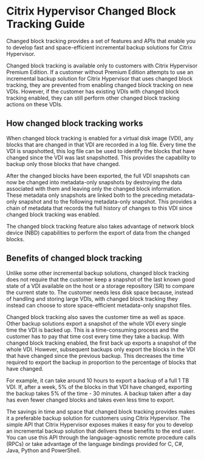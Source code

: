 # Citrix Hypervisor Changed Block Tracking Guide

Changed block tracking provides a set of features and APIs that enable you to develop fast and space-efficient incremental backup solutions for Citrix Hypervisor.

Changed block tracking is available only to customers with Citrix Hypervisor Premium Edition.
If a customer without Premium Edition attempts to use an incremental backup solution for Citrix Hypervisor that uses changed block tracking, they are prevented from enabling changed block tracking on new VDIs.
However, if the customer has existing VDIs with changed block tracking enabled, they can still perform other changed block tracking actions on these VDIs.

## How changed block tracking works

When changed block tracking is enabled for a virtual disk image (VDI), any blocks that are changed in that VDI are recorded in a log file.
Every time the VDI is snapshotted, this log file can be used to identify the blocks that have changed since the VDI was last snapshotted.
This provides the capability to backup only those blocks that have changed.

After the changed blocks have been exported, the full VDI snapshots can now be changed into metadata-only snapshots by destroying the data associated with them and leaving only the changed block information.
These metadata only snapshots are linked both to the preceding metadata-only snapshot and to the following metadata-only snapshot.
This provides a chain of metadata that records the full history of changes to this VDI since changed block tracking was enabled.

The changed block tracking feature also takes advantage of network block device (NBD) capabilities to perform the export of data from the changed blocks.

## Benefits of changed block tracking

Unlike some other incremental backup solutions, changed block tracking does not require that the customer keep a snapshot of the last known good state of a VDI available on the host or a storage repository (SR) to compare the current state to.
The customer needs less disk space because, instead of handling and storing large VDIs, with changed block tracking they instead can choose to store space-efficient metadata-only snapshot files.

Changed block tracking also saves the customer time as well as space.
Other backup solutions export a snapshot of the whole VDI every single time the VDI is backed up.
This is a time-consuming process and the customer has to pay that time cost every time they take a backup.
With changed block tracking enabled, the first back up exports a snapshot of the whole VDI.
However, subsequent backups only export the blocks in the VDI that have changed since the previous backup.
This decreases the time required to export the backup in proportion to the percentage of blocks that have changed.

For example, it can take around 10 hours to export a backup of a full 1 TB VDI.
If, after a week, 5% of the blocks in that VDI have changed, exporting the backup takes 5% of the time - 30 minutes.
A backup taken after a day has even fewer changed blocks and takes even less time to export.

The savings in time and space that changed block tracking provides makes it a preferable backup solution for customers using Citrix Hypervisor.
The simple API that Citrix Hypervisor exposes makes it easy for you to develop an incremental backup solution that delivers these benefits to the end user.
You can use this API through the language-agnostic remote procedure calls (RPCs) or take advantage of the language bindings provided for C, C\#, Java, Python and PowerShell.